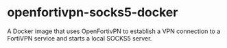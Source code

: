 # openfortivpn-socks5-docker
A Docker image that uses OpenFortivPN to establish a VPN connection to a FortiVPN service and starts a local SOCKS5 server.
